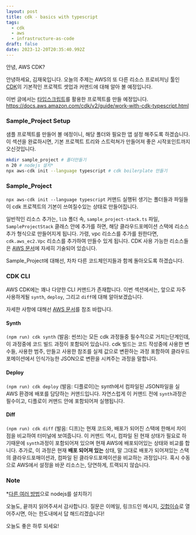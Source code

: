 ```yaml
---
layout: post
title: cdk - basics with typescript
tags:
  - cdk
  - aws
  - infrastructure-as-code
draft: false
date: 2023-12-20T20:35:40.992Z
---
```


안녕, AWS CDK?

안녕하세요, 김재욱입니다. 오늘의 주제는 AWS의 또 다른 리소스 프로비저닝 툴인 [CDK](https://docs.aws.amazon.com/cdk/latest/guide/home.html)의 기본적인 프로젝트 셋업과 커맨드에 대해 알아 볼 예정입니다.

이번 글에서는 [타입스크립트](https://www.typescriptlang.org/)를 활용한 프로젝트를 만들 예정입니다.
<https://docs.aws.amazon.com/cdk/v2/guide/work-with-cdk-typescript.html>

### Sample_Project Setup

샘플 프로젝트를 만들어 볼 에정이니, 해당 폴더와 필요한 앱 설정 해주도록 하겠습니다. 이 섹션을 완료하시면, 기본 프로젝트 트리와 스트럭쳐가 만들어져 좋은 시작포인트까지 오신것입니다.

```bash
mkdir sample_project # 폴더만들기
n 20 # nodejs 설치*
npx aws-cdk init --language typescript # cdk boilerplate 만들기
```

### Sample_Project

`npx aws-cdk init --language typescript` 커맨드 실행뒤 생기는 폴더들과 파일들이 cdk 프로젝트의 기본이 쓰여질수있는 상태로 만들어집니다.

일반적인 리소스 추가는, `lib` 폴더 속, `sample_project-stack.ts` 파일, `SampleProjectStack` 클래스 안에 추가를 하면, 해당 클라우드포메이션 스택에 리소스 추가 형식으로 만들어지게 됩니다. 가령, vpc 리소스를 추가를 원한다면, `cdk.aws_ec2.Vpc` 리소스를 추가하여 만들수 있게 됩니다. CDK 사용 가능한 리소스들은 [AWS 문서](https://docs.aws.amazon.com/cdk/api/v2/docs/aws-cdk-lib-readme.html)에 자세히 기술되어 있습니다.

Sample_Project에 대해선, 차차 다른 코드체인지들과 함께 돌아오도록 하겠습니다.

### CDK CLI

AWS CDK에는 꽤나 다양한 CLI 커맨드가 존재합니다. 이번 섹션에서는, 앞으로 자주 사용하게될 `synth`, `deploy`, 그리고 `diff`에 대해 알아보겠습니다.

자세한 사항에 대해선 [AWS 문서](https://docs.aws.amazon.com/cdk/v2/guide/work-with-cdk-typescript.html#typescript-running)를 참조 바랍니다.

#### Synth

`(npm run) cdk synth` (발음: 씬쓰)는 모든 cdk 과정들중 필수적으로 거치는단계인데, 이 과정중에 코드 빌드 과정이 포함되어 있습니다. cdk 빌드는 코드 작성중에 사용한 변수들, 사용한 범주, 만들고 사용한 참조를 실제 값으로 변환하는 과정 포함하여 클라우드포메이션에서 인식가능한 JSON으로 변환을 시켜주는 과정을 말합니다.

#### Deploy

`(npm run) cdk deploy` (발음: 디플로이)는 synth에서 컴파일된 JSON파일을 실 AWS 환경에 배포를 담당하는 커맨드입니다. 자연스럽게 이 커맨드 전에 `synth`과정은 필수이고, 디플로이 커맨드 안에 포함되어져 실행됩니다.

#### Diff

`(npm run) cdk diff` (발음: 디프)는 현재 코드와, 배포가 되어진 스택에 한해서 차이점을 비교하여 터미널에 보여줍니다. 이 커맨드 역시, 컴파일 된 현재 상태가 필요로 하기때문에 `synth`과정이 포함되어져 있으며 현재 AWS에 배포되어있는 상태와 비교를 합니다. 추가로, 이 과정은 현재 **배포 되어져 있는** 상태, 말 그대로 배포가 되어져있는 스택의 클라우드포매이션과, 컴파일 된 클라우드포메이션을 비교하는 과정입니다. 혹시 수동으로 AWS에서 설정을 바꾼 리소스는, 당연하게, 트랙되지 않습니다.

### Note

\*[다른 여러 방법](https://nodejs.org/en/download/package-manager)으로 nodejs를 설치하기

오늘도, 끝까지 읽어주셔서 감사합니다. 질문은 이메일, 링크드인 메시지, [깃헙이슈](https://github.com/iamjaekim/iamjaekim.github.io/issues)로 열어주시면, 아는 한도내에서 답 해드리겠습니다!

오늘도 좋은 하루 되세요!
